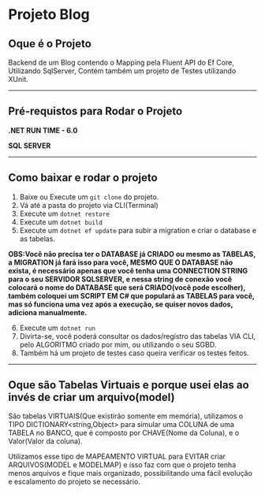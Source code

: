 # Projeto Blog

## Oque é o Projeto
Backend de um Blog contendo o Mapping pela Fluent API do Ef Core, Utilizando SqlServer, Contém também um projeto de Testes utilizando XUnit.

***
## Pré-requistos para Rodar o Projeto
**<p>.NET RUN TIME - 6.0</p>**
**<p>SQL SERVER</p>**
***
## Como baixar e rodar o projeto
1. Baixe ou Execute um `git clone` do projeto.
2. Vá até a pasta do projeto via CLI(Terminal)
3. Execute um `dotnet restore`
4. Execute um `dotnet build`
5. Execute um `dotnet ef update` para subir a migration e criar o database e as tabelas.

**OBS:Você não precisa ter o DATABASE já CRIADO ou mesmo as TABELAS, a MIGRATION já fará isso para você, MESMO QUE O DATABASE não exista, é necessário apenas que você tenha uma CONNECTION STRING para o seu SERVIDOR SQLSERVER, e nessa string de conexão você colocará o nome do DATABASE que será CRIADO(você pode escolher), também coloquei um SCRIPT EM C# que populará as TABELAS para você, mas só funciona uma vez após a execução, se quiser novos dados, adiciona manualmente.**

6. Execute um `dotnet run`
7. Divirta-se, você poderá consultar os dados/registro das tabelas VIA CLI, pelo ALGORITMO criado por mim, ou utilizando o seu SGBD. 
8. Também há um projeto de testes caso queira verificar os testes feitos.
***
## Oque são Tabelas Virtuais e porque usei elas ao invés de criar um arquivo(model)
São tabelas VIRTUAIS(Que existirão somente em memória), utilizamos o TIPO DICTIONARY<string,Object> para simular uma COLUNA de uma TABELA no BANCO, que é composto por CHAVE(Nome da Coluna), e o Valor(Valor da coluna).

Utilizamos esse tipo de MAPEAMENTO VIRTUAL para EVITAR criar ARQUIVOS(MODEL e MODELMAP) e isso faz com que o projeto tenha menos arquivos e fique mais organizado, possibilitando uma fácil evolução e escalamento do projeto se necessário.


